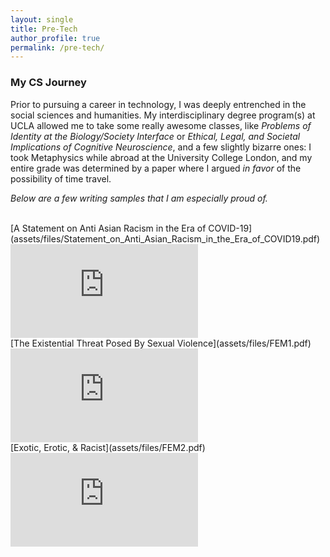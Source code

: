 ```yaml
---
layout: single
title: Pre-Tech
author_profile: true
permalink: /pre-tech/
---
```


### My CS Journey

Prior to pursuing a career in technology, I was deeply entrenched in the social sciences and humanities. My interdisciplinary degree program(s) at UCLA allowed me to take some really awesome classes, like *Problems of Identity at the Biology/Society Interface* or *Ethical, Legal, and Societal Implications of Cognitive Neuroscience*, and a few slightly bizarre ones: I took Metaphysics while abroad at the University College London, and my entire grade was determined by a paper where I argued *in favor* of the possibility of time travel.

*Below are a few writing samples that I am especially proud of.*

<br>
[A Statement on Anti Asian Racism in the Era of COVID-19](assets/files/Statement_on_Anti_Asian_Racism_in_the_Era_of_COVID19.pdf)
<embed src="https://madisonthantu.github.io/about_mgt/assets/files/Statement_on_Anti_Asian_Racism_in_the_Era_of_COVID19.pdf" type="application/pdf"/> 
<br>
[The Existential Threat Posed By Sexual Violence](assets/files/FEM1.pdf)
<embed src="https://madisonthantu.github.io/about_mgt/assets/files/FEM1.pdf" type="application/pdf"/>
<br>
[Exotic, Erotic, & Racist](assets/files/FEM2.pdf)
<embed src="https://madisonthantu.github.io/about_mgt/assets/files/FEM2.pdf" type="application/pdf"/>

<!-- <!-- <embed src="https://madisonthantu.github.io/about_mgt/assets/files/MadisonThantu_resume.pdf" type="application/pdf"/> -->

